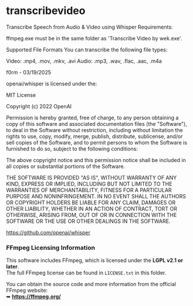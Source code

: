 # transcribevideo
Transcribe Speech from Audio &amp; Video using Whisper
Requirements:

ffmpeg.exe must be in the same folder as 'Transcribe Video by wek.exe'.

Supported File Formats
You can transcribe the following file types:

Video: .mp4, .mov, .mkv, .avi
Audio: .mp3, .wav, .flac, .aac, .m4a

f0rm - 03/19/2025

openai/whisper is licensed under the:

MIT License

Copyright (c) 2022 OpenAI

Permission is hereby granted, free of charge, to any person obtaining a copy
of this software and associated documentation files (the "Software"), to deal
in the Software without restriction, including without limitation the rights
to use, copy, modify, merge, publish, distribute, sublicense, and/or sell
copies of the Software, and to permit persons to whom the Software is
furnished to do so, subject to the following conditions:

The above copyright notice and this permission notice shall be included in all
copies or substantial portions of the Software.

THE SOFTWARE IS PROVIDED "AS IS", WITHOUT WARRANTY OF ANY KIND, EXPRESS OR
IMPLIED, INCLUDING BUT NOT LIMITED TO THE WARRANTIES OF MERCHANTABILITY,
FITNESS FOR A PARTICULAR PURPOSE AND NONINFRINGEMENT. IN NO EVENT SHALL THE
AUTHORS OR COPYRIGHT HOLDERS BE LIABLE FOR ANY CLAIM, DAMAGES OR OTHER
LIABILITY, WHETHER IN AN ACTION OF CONTRACT, TORT OR OTHERWISE, ARISING FROM,
OUT OF OR IN CONNECTION WITH THE SOFTWARE OR THE USE OR OTHER DEALINGS IN THE
SOFTWARE.

https://github.com/openai/whisper

### FFmpeg Licensing Information

This software includes FFmpeg, which is licensed under the **LGPL v2.1 or later**.  
The full FFmpeg license can be found in `LICENSE.txt` in this folder.  

You can obtain the source code and more information from the official FFmpeg website:  
➡ **https://ffmpeg.org/** 
